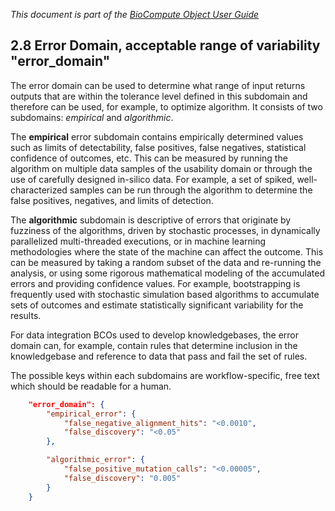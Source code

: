 _This document is part of the [BioCompute Object User Guide](user_guide.md)_


## 2.8 Error Domain, acceptable range of variability "error_domain"

The error domain can be used to determine what range of input returns outputs that are within the tolerance level defined in this subdomain and therefore can be used, for example, to optimize algorithm. It consists of two subdomains: _empirical_ and _algorithmic_.

The **empirical** error subdomain contains empirically determined values such as limits of detectability, false positives, false negatives, statistical confidence of outcomes, etc. This can be measured by running the algorithm on multiple data samples of the usability domain or through the use of carefully designed in-silico data. For example, a set of spiked, well-characterized samples can be run through the algorithm to determine the false positives, negatives, and limits of detection. 

The **algorithmic** subdomain is descriptive of errors that originate by fuzziness of the algorithms, driven by stochastic processes, in dynamically parallelized multi-threaded executions, or in machine learning methodologies where the state of the machine can affect the outcome. This can be measured by taking a random subset of the data and re-running the analysis, or using some rigorous mathematical modeling of the accumulated errors and providing confidence values. For example, bootstrapping is frequently used with stochastic simulation based algorithms to accumulate sets of outcomes and estimate statistically significant variability for the results.

For data integration BCOs used to develop knowledgebases, the error domain can, for example, contain rules that determine inclusion in the knowledgebase and reference to data that pass and fail the set of rules.

The possible keys within each subdomains are workflow-specific, free text which should be readable for a human.

```json
    "error_domain": {
        "empirical_error": {
            "false_negative_alignment_hits": "<0.0010", 
            "false_discovery": "<0.05"
        }, 

        "algorithmic_error": { 
            "false_positive_mutation_calls": "<0.00005", 
            "false_discovery": "0.005"
        }
    }
```
